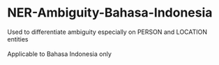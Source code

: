 # NER-Ambiguity-Bahasa-Indonesia
Used to differentiate ambiguity especially on PERSON and LOCATION entities
<br></br>
Applicable to Bahasa Indonesia only
